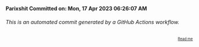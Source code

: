 **Parixshit Committed on: Mon, 17 Apr 2023 06:26:07 AM** <!-- 43e48168-6bab-4078-9d95-2a94add02654 -->

###### This is an automated commit generated by a GitHub Actions workflow.

<div align="right"><sub><sup><a href="https://github.com/Parixshit/AutoCommit.git">Read me</a></sup></sub></div>
